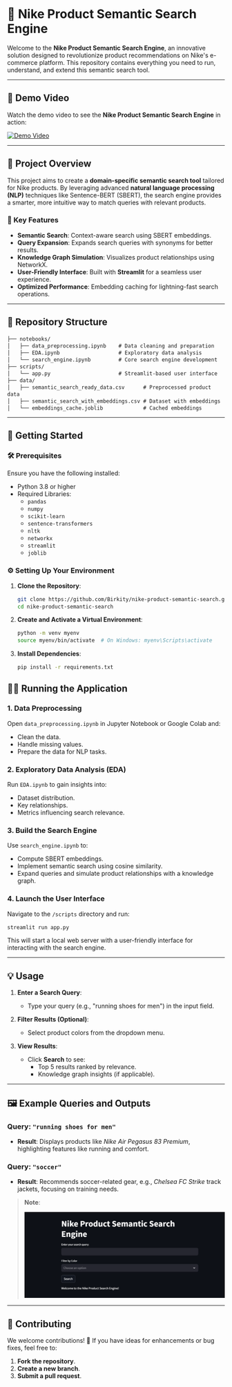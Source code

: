 # 🎯 Nike Product Semantic Search Engine

Welcome to the **Nike Product Semantic Search Engine**, an innovative solution designed to revolutionize product recommendations on Nike's e-commerce platform. This repository contains everything you need to run, understand, and extend this semantic search tool.

---

## 🎥 Demo Video

Watch the demo video to see the **Nike Product Semantic Search Engine** in action:

[![Demo Video](https://img.youtube.com/vi/1qbSc5lDnBCL1r45JRcbA-37qfxURhlKi/0.jpg)](https://drive.google.com/file/d/1qbSc5lDnBCL1r45JRcbA-37qfxURhlKi/view?usp=sharing)

---

## 🌟 Project Overview

This project aims to create a **domain-specific semantic search tool** tailored for Nike products. By leveraging advanced **natural language processing (NLP)** techniques like Sentence-BERT (SBERT), the search engine provides a smarter, more intuitive way to match queries with relevant products.

### 🔑 Key Features

- **Semantic Search**: Context-aware search using SBERT embeddings.
- **Query Expansion**: Expands search queries with synonyms for better results.
- **Knowledge Graph Simulation**: Visualizes product relationships using NetworkX.
- **User-Friendly Interface**: Built with **Streamlit** for a seamless user experience.
- **Optimized Performance**: Embedding caching for lightning-fast search operations.

---

## 📁 Repository Structure

```plaintext
├── notebooks/
│   ├── data_preprocessing.ipynb    # Data cleaning and preparation
│   ├── EDA.ipynb                   # Exploratory data analysis
│   └── search_engine.ipynb         # Core search engine development
├── scripts/
│   └── app.py                      # Streamlit-based user interface
├── data/
│   ├── semantic_search_ready_data.csv      # Preprocessed product data
│   ├── semantic_search_with_embeddings.csv # Dataset with embeddings
│   └── embeddings_cache.joblib             # Cached embeddings
```

---

## 🚀 Getting Started

### 🛠️ Prerequisites

Ensure you have the following installed:

- Python 3.8 or higher
- Required Libraries:
  - `pandas`
  - `numpy`
  - `scikit-learn`
  - `sentence-transformers`
  - `nltk`
  - `networkx`
  - `streamlit`
  - `joblib`

### ⚙️ Setting Up Your Environment

1. **Clone the Repository**:

   ```bash
   git clone https://github.com/Birkity/nike-product-semantic-search.git
   cd nike-product-semantic-search
   ```

2. **Create and Activate a Virtual Environment**:

   ```bash
   python -m venv myenv
   source myenv/bin/activate  # On Windows: myenv\Scripts\activate
   ```

3. **Install Dependencies**:
   ```bash
   pip install -r requirements.txt
   ```

## 🏃‍♀️ Running the Application

### 1. Data Preprocessing

Open `data_preprocessing.ipynb` in Jupyter Notebook or Google Colab and:

- Clean the data.
- Handle missing values.
- Prepare the data for NLP tasks.

### 2. Exploratory Data Analysis (EDA)

Run `EDA.ipynb` to gain insights into:

- Dataset distribution.
- Key relationships.
- Metrics influencing search relevance.

### 3. Build the Search Engine

Use `search_engine.ipynb` to:

- Compute SBERT embeddings.
- Implement semantic search using cosine similarity.
- Expand queries and simulate product relationships with a knowledge graph.

### 4. Launch the User Interface

Navigate to the `/scripts` directory and run:

```bash
streamlit run app.py
```

This will start a local web server with a user-friendly interface for interacting with the search engine.

---

## 💡 Usage

1. **Enter a Search Query**:
   - Type your query (e.g., "running shoes for men") in the input field.
2. **Filter Results (Optional)**:

   - Select product colors from the dropdown menu.

3. **View Results**:
   - Click **Search** to see:
     - Top 5 results ranked by relevance.
     - Knowledge graph insights (if applicable).

---

## 🖼️ Example Queries and Outputs

### Query: `"running shoes for men"`

- **Result**: Displays products like _Nike Air Pegasus 83 Premium_, highlighting features like running and comfort.

### Query: `"soccer"`

- **Result**: Recommends soccer-related gear, e.g., _Chelsea FC Strike_ track jackets, focusing on training needs.

> **Note**:
>
> ![User Interface Screenshot](UI.png)

---

## 🤝 Contributing

We welcome contributions! 🎉 If you have ideas for enhancements or bug fixes, feel free to:

1. **Fork the repository**.
2. **Create a new branch**.
3. **Submit a pull request**.

```

```
